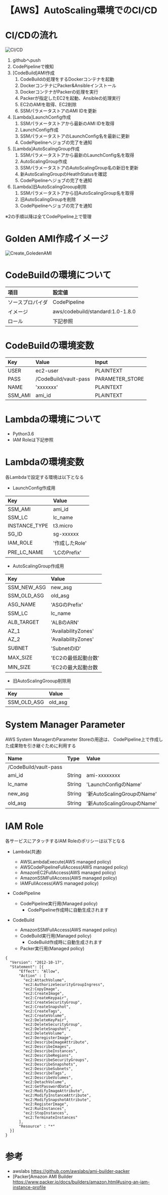 【AWS】AutoScaling環境でのCI/CD
==============================

# CI/CDの流れ

![CI/CD](https://github.com/Kohei040/aws_code_series_validation/raw/test/image/CICD_Flow.PNG)

1. githubへpush
1. CodePipelineで検知
1. [CodeBuild]AMI作成
    1. CodeBuildの処理をするDockerコンテナを起動
    1. DockerコンテナにPacker&Ansibleインストール
    1. DockerコンテナがPackerの処理を実行
    1. Packerが指定したEC2を起動、Ansibleの処理実行
    1. EC2のAMIを取得、EC2削除
    1. SSMパラメータストアのAMI IDを更新
1. [Lambda]LaunchConfig作成
    1. SSMパラメータストアから最新のAMI IDを取得
    1. LaunchConfig作成
    1. SSMパラメータストアのLaunchConfig名を最新に更新
    1. CodePipelineへジョブの完了を通知
1. [Lambda]AutoScalingGroup作成
    1. SSMパラメータストアから最新のLaunchConfig名を取得
    1. AutoScalingGroup作成
    1. SSMパラメータストアのAutoScalingGroup名の新旧を更新
    1. 新AutoScalingGroupのHeatlhStatusを確認
    1. CodePipelineへジョブの完了を通知
1. [Lambda]旧AutoScalingGrooup削除
    1. SSMパラメータストアから旧AutoScalingGroup名を取得
    1. 旧AutoScalingGroupを削除
    1. CodePipelineへジョブの完了を通知

※2の手順以降は全てCodePipeline上で管理

# Golden AMI作成イメージ

![Create_GoledenAMI](https://github.com/Kohei040/aws_code_series_validation/raw/test/image/Create_Golden_AMI.PNG)

# CodeBuildの環境について

|項目|設定値|
|:--|:--|
|ソースプロパイダ|CodePipeline|
|イメージ|aws/codebuild/standard:1.0-1.8.0|
|ロール|下記参照|

# CodeBuildの環境変数

|Key|Value|Input|
|:--|:--|:--|
|USER|ec2-user|PLAINTEXT|
|PASS|/CodeBuild/vault-pass|PARAMETER_STORE|
|NAME|'xxxxxxx'|PLAINTEXT|
|SSM_AMI|ami_id|PLAINTEXT|

# Lambdaの環境について
- Python3.6
- IAM Roleは下記参照

# Lambdaの環境変数
各Lambdaで設定する環境は以下となる

- LaunchConfig作成用

|Key|Value|
|:--|:--|
|SSM_AMI|ami_id|
|SSM_LC|lc_name|
|INSTANCE_TYPE|t3.micro|
|SG_ID|sg-xxxxxx|
|IAM_ROLE|'作成したRole'|
|PRE_LC_NAME|'LCのPrefix'|

- AutoScalingGroup作成用

|Key|Value|
|:--|:--|
|SSM_NEW_ASG|new_asg|
|SSM_OLD_ASG|old_asg|
|ASG_NAME|'ASGのPrefix'|
|SSM_LC|lc_name|
|ALB_TARGET|'ALBのARN'|
|AZ_1|'AvailabilityZones'|
|AZ_2|'AvailabilityZones'|
|SUBNET|'SubnetのID'|
|MAX_SIZE|'EC2の最低起動台数'|
|MIN_SIZE|'EC2の最大起動台数|

- 旧AutoScalingGrooup削除用

|Key|Value|
|:--|:--|
|SSM_OLD_ASG|old_asg|

# System Manager Parameter
AWS System ManagerのParameter Storeの用途は、
CodePipeline上で作成した成果物を引き継ぐために利用する

|Name|Type|Value|
|:--|:--|:--|
|/CodeBuild/vault-pass|<SecureString>|
|ami_id|String|ami-xxxxxxxx|
|lc_name|String|'LaunchConfigのName'|
|new_asg|String|'新AutoScalingGroupのName'|
|old_asg|String|'新AutoScalingGroupのName'|

# IAM Role
各サービスにアタッチするIAM Roleのポリシーは以下となる

- Lambda(共通)
  - AWSLambdaExecute(AWS managed policy)
  - AWSCodePipelineFullAccess(AWS managed policy)
  - AmazonEC2FullAccess(AWS managed policy)
  - AmazonSSMFullAccess(AWS managed policy)
  - IAMFullAccess(AWS managed policy)

- CodePipeline
  - CodePipeline実行用(Managed policy)
    - CodePipeline作成時に自動生成されます

- CodeBuild
  - AmazonSSMFullAccess(AWS managed policy)
  - CodeBuild実行用(Managed policy)
    - CodeBuild作成時に自動生成されます
  - Packer実行用(Managed policy)
```
{
  "Version": "2012-10-17",
  "Statement": [{
      "Effect": "Allow",
      "Action" : [
        "ec2:AttachVolume",
        "ec2:AuthorizeSecurityGroupIngress",
        "ec2:CopyImage",
        "ec2:CreateImage",
        "ec2:CreateKeypair",
        "ec2:CreateSecurityGroup",
        "ec2:CreateSnapshot",
        "ec2:CreateTags",
        "ec2:CreateVolume",
        "ec2:DeleteKeyPair",
        "ec2:DeleteSecurityGroup",
        "ec2:DeleteSnapshot",
        "ec2:DeleteVolume",
        "ec2:DeregisterImage",
        "ec2:DescribeImageAttribute",
        "ec2:DescribeImages",
        "ec2:DescribeInstances",
        "ec2:DescribeRegions",
        "ec2:DescribeSecurityGroups",
        "ec2:DescribeSnapshots",
        "ec2:DescribeSubnets",
        "ec2:DescribeTags",
        "ec2:DescribeVolumes",
        "ec2:DetachVolume",
        "ec2:GetPasswordData",
        "ec2:ModifyImageAttribute",
        "ec2:ModifyInstanceAttribute",
        "ec2:ModifySnapshotAttribute",
        "ec2:RegisterImage",
        "ec2:RunInstances",
        "ec2:StopInstances",
        "ec2:TerminateInstances"
      ],
      "Resource" : "*"
  }]
}
```

# 参考
- awslabs
https://github.com/awslabs/ami-builder-packer
- [Packer]Amazon AMI Builder
https://www.packer.io/docs/builders/amazon.html#using-an-iam-instance-profile

